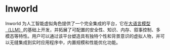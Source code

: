 # Inworld

Inworld 为人工智能虚拟角色提供了一个完全集成的平台，它在<a href="https://ai-bot.cn/what-is-large-language-model/">大语言模型（LLM）</a>的基础上开发，并拓展了可配置的安全性、知识、内存、叙事控制、多模态等特性。用户可以通过该平台塑造具有独特个性和背景意识的虚拟人物，并可以无缝集成到实时应用程序中，内置规模和性能优化功能。